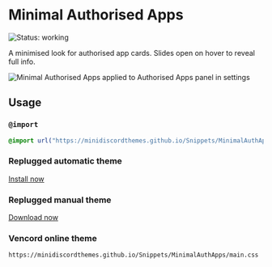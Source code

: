 # Minimal Authorised Apps
![Status: working](https://img.shields.io/badge/status-working-green?style=flat-square)

A minimised look for authorised app cards. Slides open on hover to reveal full info.

![Minimal Authorised Apps applied to Authorised Apps panel in settings](preview.avif)

## Usage
### `@import`
```css
@import url("https://minidiscordthemes.github.io/Snippets/MinimalAuthApps/main.css");
```
### Replugged automatic theme
[Install now](https://replugged.dev/install?identifier=net.saltssaumure.MinimalAuthApps)
### Replugged manual theme
[Download now](https://github.com/MiniDiscordThemes/Snippets/releases/latest/download/net.saltssaumure.MinimalAuthApps.asar)
### Vencord online theme
```
https://minidiscordthemes.github.io/Snippets/MinimalAuthApps/main.css
```